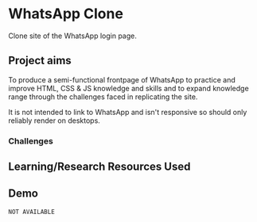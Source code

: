 # WhatsApp Clone

Clone site of the WhatsApp login page.

## Project aims

To produce a semi-functional frontpage of WhatsApp to practice and improve HTML, CSS & JS knowledge and skills and to expand knowledge range through the challenges faced in replicating the site.

It is not intended to link to WhatsApp and isn't responsive so should only reliably render on desktops.

### Challenges


## Learning/Research Resources Used


## Demo

```
NOT AVAILABLE
```